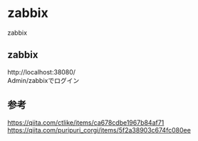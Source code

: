 # zabbix
zabbix


## zabbix
http://localhost:38080/<br>
Admin/zabbixでログイン

## 参考
https://qiita.com/ctlike/items/ca678cdbe1967b84af71<br>
https://qiita.com/puripuri_corgi/items/5f2a38903c674fc080ee